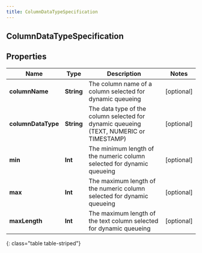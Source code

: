```yaml
---
title: ColumnDataTypeSpecification
---
```

## ColumnDataTypeSpecification

## Properties

|Name | Type | Description | Notes|
|------------ | ------------- | ------------- | -------------|
| **columnName** | **String** | The column name of a column selected for dynamic queueing | [optional] |
| **columnDataType** | **String** | The data type of the column selected for dynamic queueing (TEXT, NUMERIC or TIMESTAMP) | [optional] |
| **min** | **Int** | The minimum length of the numeric column selected for dynamic queueing | [optional] |
| **max** | **Int** | The maximum length of the numeric column selected for dynamic queueing | [optional] |
| **maxLength** | **Int** | The maximum length of the text column selected for dynamic queueing | [optional] |
{: class="table table-striped"}


